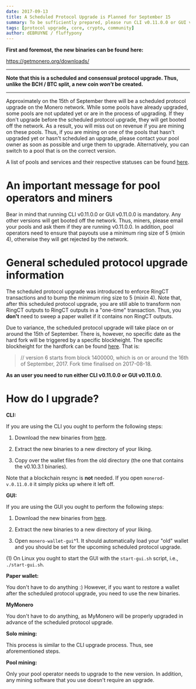 ```yaml
---
date: 2017-09-13
title: A Scheduled Protocol Upgrade is Planned for September 15
summary: To be sufficiently prepared, please run CLI v0.11.0.0 or GUI v0.11.0.0
tags: [protocol upgrade, core, crypto, community]
author: dEBRUYNE / fluffypony
---
```


**First and foremost, the new binaries can be found here:**  

https://getmonero.org/downloads/  

--------------  

**Note that this is a scheduled and consensual protocol upgrade. Thus, unlike the BCH / BTC split, a new coin *won't* be created.**  

-------------  

Approximately on the 15th of September there will be a scheduled protocol upgrade on the Monero network. While some pools have already upgraded, some pools are not updated yet or are in the process of upgrading. If they don't upgrade before the scheduled protocol upgrade, they will get booted off the network. As a result, you will miss out on revenue if you are mining on these pools. Thus, if you are mining on one of the pools that hasn't upgraded yet or hasn't scheduled an upgrade, please contact your pool owner as soon as possible and urge them to upgrade. Alternatively, you can switch to a pool that is on the correct version.  

A list of pools and services and their respective statuses can be found [here](https://www.reddit.com/r/Monero/comments/6yuv2s/psa_users_solominers_exchangesmerchantsservices/).  

# An important message for pool operators and miners  

Bear in mind that running CLI v0.11.0.0 or GUI v0.11.0.0 is mandatory. Any other versions will get booted off the network. Thus, miners, please email your pools and ask them if they are running v0.11.0.0. In addition, pool operators need to ensure that payouts use a minimum ring size of 5 (mixin 4), otherwise they will get rejected by the network.  

# General scheduled protocol upgrade information  

The scheduled protocol upgrade was introduced to enforce RingCT transactions and to bump the minimum ring size to 5 (mixin 4). Note that, after this scheduled protocol upgrade, you are still able to transform non RingCT outputs to RingCT outputs in a "one-time" transaction. Thus, you **don't** need to sweep a paper wallet if it contains non RingCT outputs.   

Due to variance, the scheduled protocol upgrade will take place on or around the 15th of September. There is, however, no specific date as the hard fork will be triggered by a specific blockheight. The specific blockheight for the hardfork can be found [here](https://github.com/monero-project/monero/blob/master/src/cryptonote_core/blockchain.cpp#L105). That is:  

> // version 6 starts from block 1400000, which is on or around the 16th of September, 2017. Fork time finalised on 2017-08-18.  

**As an user you need to run either CLI v0.11.0.0 or GUI v0.11.0.0.**  

# How do I upgrade?  

**CLI:**  

If you are using the CLI you ought to perform the following steps:  

1. Download the new binaries from [here](https://getmonero.org/downloads/).  

2. Extract the new binaries to a new directory of your liking.  

3. Copy over the wallet files from the old directory (the one that contains the v0.10.3.1 binaries).  

Note that a blockchain resync is **not** needed. If you open `monerod-v.0.11.0.0` it simply picks up where it left off.  

**GUI:**  

If you are using the GUI you ought to perform the following steps:  

1. Download the new binaries from [here](https://getmonero.org/downloads/).  

2. Extract the new binaries to a new directory of your liking.  

3. Open `monero-wallet-gui`^1. It should automatically load your "old" wallet and you should be set for the upcoming scheduled protocol upgrade.  

(1) On Linux you ought to start the GUI with the `start-gui.sh` script, i.e., `./start-gui.sh`.  

**Paper wallet:**  

You don't have to do anything :) However, if you want to restore a wallet after the scheduled protocol upgrade, you need to use the new binaries.  

**MyMonero**  

You don't have to do anything, as MyMonero will be properly upgraded in advance of the scheduled protocol upgrade.  

**Solo mining:**  

This process is similar to the CLI upgrade process. Thus, see aforementioned steps.  

**Pool mining:**  

Only your pool operator needs to upgrade to the new version. In addition, any mining software that you use doesn't require an upgrade.  

